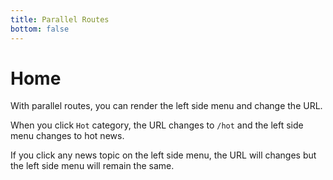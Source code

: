 ```yaml
---
title: Parallel Routes
bottom: false
---
```


# Home

With parallel routes, you can render the left side menu and change the URL.

When you click `Hot` category, the URL changes to `/hot` and the left side menu changes to hot news.

If you click any news topic on the left side menu, the URL will changes but the left side menu will remain the same.
